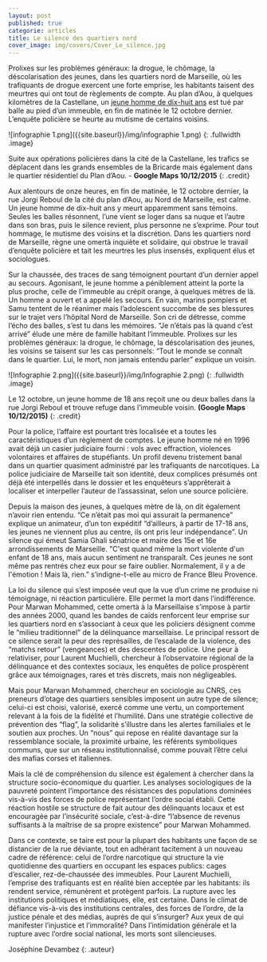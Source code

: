 ```yaml
---
layout: post
published: true
categorie: articles
title: Le silence des quartiers nord
cover_image: img/covers/Cover_Le_silence.jpg
---
```


Prolixes sur les problèmes généraux: la drogue, le chômage, la déscolarisation des jeunes, dans les quartiers nord de Marseille, où les trafiquants de drogue exercent une forte emprise, les habitants taisent des meurtres qui ont tout de règlements de compte. Au plan d’Aou, à quelques kilomètres de la Castellane, un [jeune homme de dix-huit ans](http://reglementsdecomptes.github.io/2015/12/11/PLANDAOU.html) est tué par balle au pied d’un immeuble, en fin de matinée le 12 octobre dernier. L’enquête policière se heurte au mutisme de certains voisins. 

![infographie 1.png]({{site.baseurl}}/img/infographie 1.png)
{: .fullwidth .image}

Suite aux opérations policières dans la cité de la Castellane, les trafics se déplacent dans les grands ensembles de la Bricarde mais également dans le quartier résidentiel du Plan d’Aou. - **Google Maps 10/12/2015**
{: .credit}

Aux alentours de onze heures, en fin de matinée, le 12 octobre dernier, la rue Jorgi Reboul de la cité du plan d’Aou, au Nord de Marseille, est calme. Un jeune homme de dix-huit ans y meurt apparemment sans témoins. Seules les balles résonnent, l’une vient se loger dans sa nuque et l’autre dans son bras, puis le silence revient, plus personne ne s’exprime. Pour tout hommage, le mutisme des voisins et la discrétion. Dans les quartiers nord de Marseille, règne une omertà inquiète et solidaire, qui obstrue le travail d’enquête policière et tait les meurtres les plus insensés, expliquent élus et sociologues.

Sur la chaussée, des traces de sang témoignent pourtant d’un dernier appel au secours. Agonisant, le jeune homme a péniblement atteint la porte la plus proche, celle de l’immeuble au crépit orange, à quelques mètres de là. Un homme a ouvert et a appelé les secours. En vain, marins pompiers et Samu tentent de le réanimer mais l’adolescent succombe de ses blessures sur le trajet vers l’hôpital Nord de Marseille. Son cri de détresse, comme l’écho des balles, s’est tu dans les mémoires. “Je n’étais pas là quand c’est arrivé” élude une mère de famille habitant l’immeuble. Prolixes sur les problèmes généraux: la drogue, le chômage, la déscolarisation des jeunes, les voisins se taisent sur les cas personnels: “Tout le monde se connaît dans le quartier. Lui, le mort, non jamais entendu parler” explique un voisin. 
 
![Infographie 2.png]({{site.baseurl}}/img/Infographie 2.png)
{: .fullwidth .image}

Le 12 octobre, un jeune homme de 18 ans reçoit une ou deux balles dans la rue Jorgi Reboul et trouve refuge dans l’immeuble voisin. **(Google Maps 10/12/2015)**
{: .credit}

Pour la police, l’affaire est pourtant très localisée et a toutes les caractéristiques d’un règlement de comptes. Le jeune homme né en 1996 avait déjà un casier judiciaire fourni : vols avec effraction, violences volontaires et affaires de stupéfiants. Un profil devenu tristement banal dans un quartier quasiment administré par les trafiquants de narcotiques. La police judiciaire de Marseille tait son identité, deux complices présumés ont déjà été interpellés dans le dossier et les enquêteurs s’apprêterait à localiser et interpeller l’auteur de l’assassinat, selon une source policière. 

Depuis la maison des jeunes, à quelques mètre de là, on dit également n’avoir rien entendu. “Ce n’était pas moi qui assurait la permanence” explique un animateur, d’un ton expéditif “d’ailleurs, à partir de 17-18 ans, les jeunes ne viennent plus au centre, ils ont pris leur indépendance”. Un silence qui émeut Samia Ghali sénatrice et maire des 15e et 16e arrondissements de Marseille. "C'est quand même la mort violente d'un enfant de 18 ans, mais aucun sentiment ne transparaît. Ces jeunes ne sont même pas rentrés chez eux pour se faire oublier.  Normalement, il y a de l'émotion ! Mais là, rien.” s’indigne-t-elle au micro de France Bleu Provence. 

La loi du silence qui s’est imposée veut que la vue d’un crime ne produise ni témoignage, ni réaction particulière. Elle permet la mort dans l’indifférence. Pour Marwan Mohammed, cette omertà à la Marseillaise s’impose à partir des années 2000, quand les bandes de caïds renforcent leur emprise sur les quartiers nord en s’associant à ceux que les policiers désignent comme le “milieu traditionnel” de la délinquance marseillaise. Le principal ressort de ce silence serait la peur des représailles, de l’escalade de la violence, des “matchs retour” (vengeances) et des descentes de police. Une peur à relativiser, pour Laurent Muchielli, chercheur à l’observatoire régional de la délinquance et des contextes sociaux, les enquêtes de police prospèrent grâce aux témoignages, rares et très discrets, mais non négligeables. 

Mais pour Marwan Mohammed, chercheur en sociologie au CNRS, ces preneurs d’otage des quartiers sensibles imposent un autre type de silence; celui-ci est choisi, valorisé, exercé comme une vertu, un comportement relevant à la fois de la fidélité et l’humilité. Dans une stratégie collective de prévention des “flag”, la solidarité s’illustre dans les alertes familiales et le soutien aux proches. Un “nous” qui repose en réalité davantage sur la ressemblance sociale, la proximité urbaine, les référents symboliques communs, que sur un réseau institutionnalisé, comme pouvait l’être celui des mafias corses et italiennes. 

Mais la clé de compréhension du silence est également à chercher dans la structure socio-économique du quartier. Les analyses sociologiques de la pauvreté pointent l’importance des résistances des populations dominées vis-à-vis des forces de police représentant l’ordre social établi. Cette réaction hostile se structure de fait autour des délinquants locaux et est encouragée par l’insécurité sociale, c’est-à-dire “l’absence de revenus suffisants à la maîtrise de sa propre existence” pour Marwan Mohammed. 

Dans ce contexte, se taire est pour la plupart des habitants une façon de se distancier de la rue déviante, tout en adhérant tacitement à un nouveau cadre de référence: celui de l’ordre narcotique qui structure la vie quotidienne des quartiers en occupant les espaces publics: cages d’escalier, rez-de-chaussée des immeubles. Pour Laurent Muchielli, l’emprise des trafiquants est en réalité bien acceptée par les habitants: ils rendent service, rémunèrent et protègent parfois. La rupture avec les institutions politiques et médiatiques, elle, est certaine. Dans le climat de défiance vis-à-vis des institutions centrales, des forces de l’ordre, de la justice pénale et des médias, auprès de qui s’insurger? Aux yeux de qui manifester l’injustice et l’immoralité? Dans l’intimidation générale et la rupture avec l’ordre social national, les morts sont silencieuses. 

Joséphine Devambez
{: .auteur}
